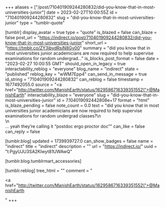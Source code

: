 +++
aliases = ["/post/710401909244280832/did-you-know-that-in-most-universities-junior"]
date = 2023-02-27T10:00:55Z
id = "710401909244280832"
slug = "did-you-know-that-in-most-universities-junior"
type = "tumblr-quote"

[tumblr]
display_avatar = true
type = "quote"
is_blazed = false
can_blaze = false
post_url = "https://indirect.io/post/710401909244280832/did-you-know-that-in-most-universities-junior"
short_url = "https://tmblr.co/ZY3jbydRsiN8Gy00"
summary = "did you know that in most universities junior academicians are now required to help supervise examinations for random undergrad..."
is_blocks_post_format = false
date = "2023-02-27 10:00:55 GMT"
should_open_in_legacy = true
interactability_reblog = "everyone"
blog_name = "indirect"
state = "published"
reblog_key = "wWM7Epp4"
can_send_in_message = true
id_string = "710401909244280832"
can_reblog = false
timestamp = 1677492055.0
source = "<a href=\"http://twitter.com/ManishEarth/status/1629586716339351552\">@ManishEarth</a>"
interactability_blaze = "everyone"
slug = "did-you-know-that-in-most-universities-junior"
id = 7.104019092442808e+17
format = "html"
is_blaze_pending = false
note_count = 0.0
text = "did you know that in most universities junior academicians are now required to help supervise examinations for random undergrad classes?\n<br/>\n<br/>&hellip; yeah they&rsquo;re calling it &ldquo;postdoc ergo proctor doc&rdquo;"
can_like = false
can_reply = false

[tumblr.blog]
updated = 1739939727.0
can_show_badges = false
name = "indirect"
title = "indirect"
description = ""
url = "https://indirect.io/"
uuid = "t:PgyUJU3SA2Klwyt81UWAwQ"

[tumblr.blog.tumblrmart_accessories]

[tumblr.reblog]
tree_html = ""
comment = "<p><a href=\"http://twitter.com/ManishEarth/status/1629586716339351552\">@ManishEarth</a></p>"
+++
